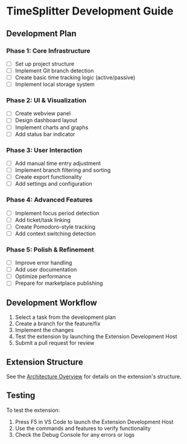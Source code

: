 # TimeSplitter Development Guide

## Development Plan

### Phase 1: Core Infrastructure

- [ ] Set up project structure
- [ ] Implement Git branch detection
- [ ] Create basic time tracking logic (active/passive)
- [ ] Implement local storage system

### Phase 2: UI & Visualization

- [ ] Create webview panel
- [ ] Design dashboard layout
- [ ] Implement charts and graphs
- [ ] Add status bar indicator

### Phase 3: User Interaction

- [ ] Add manual time entry adjustment
- [ ] Implement branch filtering and sorting
- [ ] Create export functionality
- [ ] Add settings and configuration

### Phase 4: Advanced Features

- [ ] Implement focus period detection
- [ ] Add ticket/task linking
- [ ] Create Pomodoro-style tracking
- [ ] Add context switching detection

### Phase 5: Polish & Refinement

- [ ] Improve error handling
- [ ] Add user documentation
- [ ] Optimize performance
- [ ] Prepare for marketplace publishing

## Development Workflow

1. Select a task from the development plan
2. Create a branch for the feature/fix
3. Implement the changes
4. Test the extension by launching the Extension Development Host
5. Submit a pull request for review

## Extension Structure

See the [Architecture Overview](architecture.md) for details on the extension's structure.

## Testing

To test the extension:

1. Press F5 in VS Code to launch the Extension Development Host
2. Use the commands and features to verify functionality
3. Check the Debug Console for any errors or logs
